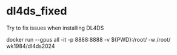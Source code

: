 # dl4ds_fixed
Try to fix issues when installing DL4DS

docker run --gpus all -it -p 8888:8888 -v ${PWD}:/root/ -w /root/ wk1984/dl4ds2024